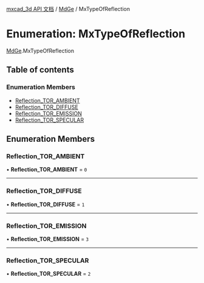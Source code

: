[mxcad_3d API 文档](../README.md) / [MdGe](../modules/MdGe.md) / MxTypeOfReflection

# Enumeration: MxTypeOfReflection

[MdGe](../modules/MdGe.md).MxTypeOfReflection

## Table of contents

### Enumeration Members

- [Reflection\_TOR\_AMBIENT](MdGe.MxTypeOfReflection.md#reflection_tor_ambient)
- [Reflection\_TOR\_DIFFUSE](MdGe.MxTypeOfReflection.md#reflection_tor_diffuse)
- [Reflection\_TOR\_EMISSION](MdGe.MxTypeOfReflection.md#reflection_tor_emission)
- [Reflection\_TOR\_SPECULAR](MdGe.MxTypeOfReflection.md#reflection_tor_specular)

## Enumeration Members

### Reflection\_TOR\_AMBIENT

• **Reflection\_TOR\_AMBIENT** = ``0``

___

### Reflection\_TOR\_DIFFUSE

• **Reflection\_TOR\_DIFFUSE** = ``1``

___

### Reflection\_TOR\_EMISSION

• **Reflection\_TOR\_EMISSION** = ``3``

___

### Reflection\_TOR\_SPECULAR

• **Reflection\_TOR\_SPECULAR** = ``2``
